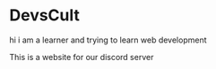 # DevsCult

hi i am a learner and trying to learn web development

This is a website for our discord server 
